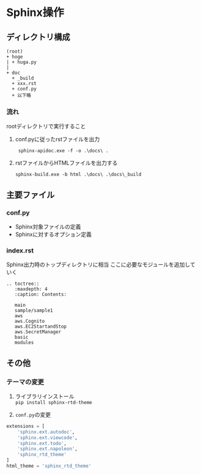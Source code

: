 # Sphinx操作

## ディレクトリ構成
```
(root)
+ hoge
| + huga.py
|
+ doc
  + _build
  + xxx.rst
  + conf.py
  + 以下略
```

### 流れ
rootディレクトリで実行すること
1. conf.pyに従ったrstファイルを出力
    ```
     sphinx-apidoc.exe -f -o .\docs\ .
    ```
1. rstファイルからHTMLファイルを出力する
    ```
    sphinx-build.exe -b html .\docs\ .\docs\_build
    ```


## 主要ファイル

### conf.py
- Sphinx対象ファイルの定義
- Sphinxに対するオプション定義


### index.rst
Sphinx出力時のトップディレクトリに相当
ここに必要なモジュールを追加していく
```
.. toctree::
   :maxdepth: 4
   :caption: Contents:

   main
   sample/sample1
   aws
   aws.Cognito
   aws.EC2StartandStop
   aws.SecretManager
   basic
   modules
```



## その他
### テーマの変更
1. ライブラリインストール  
`pip install sphinx-rtd-theme`

1. `conf.py`の変更
```python
extensions = [
    'sphinx.ext.autodoc',
    'sphinx.ext.viewcode',
    'sphinx.ext.todo',
    'sphinx.ext.napoleon',
    'sphinx_rtd_theme'
]
html_theme = 'sphinx_rtd_theme'
```
